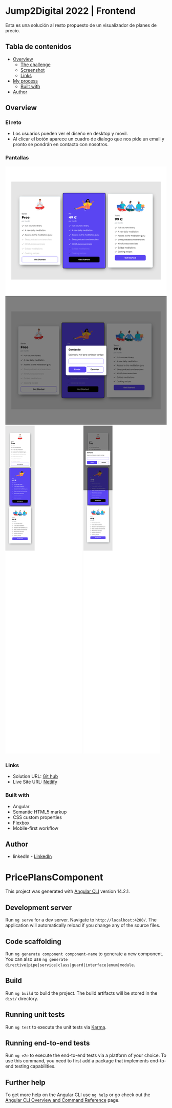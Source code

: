 # Jump2Digital 2022 | Frontend

Esta es una solución al resto propuesto de un visualizador de planes de precio.

## Tabla de contenidos

- [Overview](#overview)
  - [The challenge](#the-challenge)
  - [Screenshot](#screenshot)
  - [Links](#links)
- [My process](#my-process)
  - [Built with](#built-with)
- [Author](#author)



## Overview

### El reto

- Los usuarios pueden ver el diseño en desktop y movil.
- Al clicar el botón aparece un cuadro de dialogo que nos pide un email y pronto se pondrán en contacto con nosotros.

### Pantallas

![Desktop ](./screenshots/ScreenshotDesktopPricePlansComponent.png)
![Desktop Modal](./screenshots/ScreenshotDesktopModalPricePlansComponent.png)
![Movil ](./screenshots/ScreenshotMovilPricePlansComponent.png)
![Movil Modal](./screenshots/ScreenshotMovilModalPricePlansComponent.png)

### Links

- Solution URL: [Git hub](https://github.com/ManuelFernandezEsteban/pricePlansComponent.git)
- Live Site URL: [Netlify](https://pricecomponentjp.netlify.app/)

### Built with

- Angular
- Semantic HTML5 markup
- CSS custom properties
- Flexbox
- Mobile-first workflow
## Author

- linkedIn - [LinkedIn](www.linkedin.com/in/manuel-fernandez-esteban)

# PricePlansComponent

This project was generated with [Angular CLI](https://github.com/angular/angular-cli) version 14.2.1.

## Development server

Run `ng serve` for a dev server. Navigate to `http://localhost:4200/`. The application will automatically reload if you change any of the source files.

## Code scaffolding

Run `ng generate component component-name` to generate a new component. You can also use `ng generate directive|pipe|service|class|guard|interface|enum|module`.

## Build

Run `ng build` to build the project. The build artifacts will be stored in the `dist/` directory.

## Running unit tests

Run `ng test` to execute the unit tests via [Karma](https://karma-runner.github.io).

## Running end-to-end tests

Run `ng e2e` to execute the end-to-end tests via a platform of your choice. To use this command, you need to first add a package that implements end-to-end testing capabilities.

## Further help

To get more help on the Angular CLI use `ng help` or go check out the [Angular CLI Overview and Command Reference](https://angular.io/cli) page.


